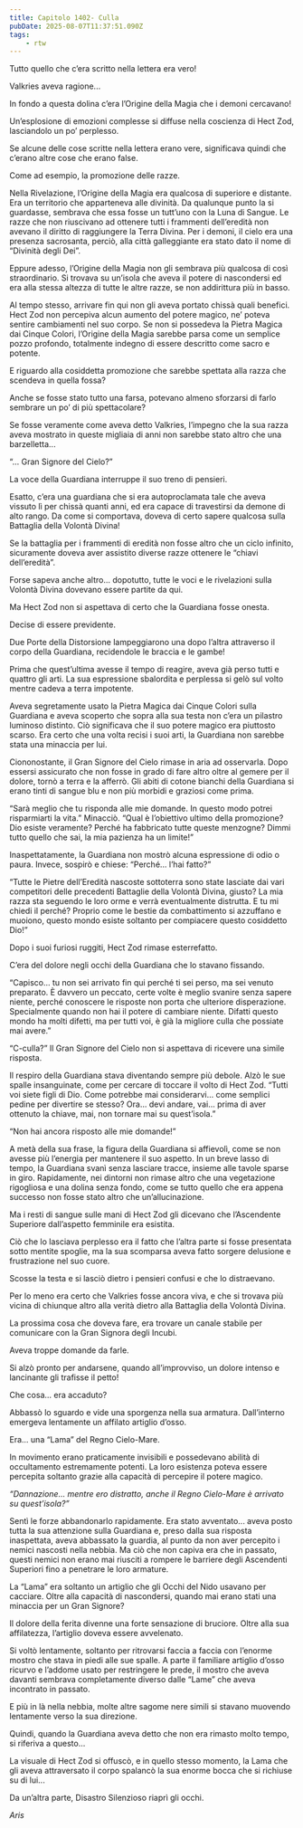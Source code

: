 ```yaml
---
title: Capitolo 1402- Culla
pubDate: 2025-08-07T11:37:51.090Z
tags:
    - rtw
---
```



Tutto quello che c’era scritto nella lettera era vero!


Valkries aveva ragione...


In fondo a questa dolina c’era l’Origine della Magia che i demoni cercavano!


Un’esplosione di emozioni complesse si diffuse nella coscienza di Hect Zod, lasciandolo un po’ perplesso.


Se alcune delle cose scritte nella lettera erano vere, significava quindi che c’erano altre cose che erano false.


Come ad esempio, la promozione delle razze.


Nella Rivelazione, l’Origine della Magia era qualcosa di superiore e distante. Era un territorio che apparteneva alle divinità. Da qualunque punto la si guardasse, sembrava che essa fosse un tutt’uno con la Luna di Sangue. Le razze che non riuscivano ad ottenere tutti i frammenti dell’eredità non avevano il diritto di raggiungere la Terra Divina. Per i demoni, il cielo era una presenza sacrosanta, perciò, alla città galleggiante era stato dato il nome di “Divinità degli Dei”.


Eppure adesso, l’Origine della Magia non gli sembrava più qualcosa di così straordinario. Si trovava su un’isola che aveva il potere di nascondersi ed era alla stessa altezza di tutte le altre razze, se non addirittura più in basso.


Al tempo stesso, arrivare fin qui non gli aveva portato chissà quali benefici. Hect Zod non percepiva alcun aumento del potere magico, ne’ poteva sentire cambiamenti nel suo corpo. Se non si possedeva la Pietra Magica dai Cinque Colori, l’Origine della Magia sarebbe parsa come un semplice pozzo profondo, totalmente indegno di essere descritto come sacro e potente.


E riguardo alla cosiddetta promozione che sarebbe spettata alla razza che scendeva in quella fossa?


Anche se fosse stato tutto una farsa, potevano almeno sforzarsi di farlo sembrare un po’ di più spettacolare?


Se fosse veramente come aveva detto Valkries, l’impegno che la sua razza aveva mostrato in queste migliaia di anni non sarebbe stato altro che una barzelletta...


“... Gran Signore del Cielo?”


La voce della Guardiana interruppe il suo treno di pensieri.


Esatto, c’era una guardiana che si era autoproclamata tale che aveva vissuto lì per chissà quanti anni, ed era capace di travestirsi da demone di alto rango. Da come si comportava, doveva di certo sapere qualcosa sulla Battaglia della Volontà Divina!


Se la battaglia per i frammenti di eredità non fosse altro che un ciclo infinito, sicuramente doveva aver assistito diverse razze ottenere le “chiavi dell’eredità”.


Forse sapeva anche altro... dopotutto, tutte le voci e le rivelazioni sulla Volontà Divina dovevano essere partite da qui.


Ma Hect Zod non si aspettava di certo che la Guardiana fosse onesta.


Decise di essere previdente.


Due Porte della Distorsione lampeggiarono una dopo l’altra attraverso il corpo della Guardiana, recidendole le braccia e le gambe!


Prima che quest’ultima avesse il tempo di reagire, aveva già perso tutti e quattro gli arti. La sua espressione sbalordita e perplessa si gelò sul volto mentre cadeva a terra impotente.


Aveva segretamente usato la Pietra Magica dai Cinque Colori sulla Guardiana e aveva scoperto che sopra alla sua testa non c’era un pilastro luminoso distinto. Ciò significava che il suo potere magico era piuttosto scarso. Era certo che una volta recisi i suoi arti, la Guardiana non sarebbe stata una minaccia per lui.


Ciononostante, il Gran Signore del Cielo rimase in aria ad osservarla. Dopo essersi assicurato che non fosse in grado di fare altro oltre al gemere per il dolore, tornò a terra e la afferrò. Gli abiti di cotone bianchi della Guardiana si erano tinti di sangue blu e non più morbidi e graziosi come prima.


“Sarà meglio che tu risponda alle mie domande. In questo modo potrei risparmiarti la vita.” Minacciò. “Qual è l’obiettivo ultimo della promozione? Dio esiste veramente? Perché ha fabbricato tutte queste menzogne? Dimmi tutto quello che sai, la mia pazienza ha un limite!”


Inaspettatamente, la Guardiana non mostrò alcuna espressione di odio o paura. Invece, sospirò e chiese: “Perché... l’hai fatto?”


“Tutte le Pietre dell’Eredità nascoste sottoterra sono state lasciate dai vari competitori delle precedenti Battaglie della Volontà Divina, giusto? La mia razza sta seguendo le loro orme e verrà eventualmente distrutta. E tu mi chiedi il perché? Proprio come le bestie da combattimento si azzuffano e muoiono, questo mondo esiste soltanto per compiacere questo cosiddetto Dio!”


Dopo i suoi furiosi ruggiti, Hect Zod rimase esterrefatto.


C’era del dolore negli occhi della Guardiana che lo stavano fissando.


“Capisco... tu non sei arrivato fin qui perché ti sei perso, ma sei venuto preparato. È davvero un peccato, certe volte è meglio svanire senza sapere niente, perché conoscere le risposte non porta che ulteriore disperazione. Specialmente quando non hai il potere di cambiare niente. Difatti questo mondo ha molti difetti, ma per tutti voi, è già la migliore culla che possiate mai avere.”


“C-culla?” Il Gran Signore del Cielo non si aspettava di ricevere una simile risposta.


Il respiro della Guardiana stava diventando sempre più debole. Alzò le sue spalle insanguinate, come per cercare di toccare il volto di Hect Zod. “Tutti voi siete figli di Dio. Come potrebbe mai considerarvi... come semplici pedine per divertire se stesso? Ora... devi andare, vai... prima di aver ottenuto la chiave, mai, non tornare mai su quest’isola.”


“Non hai ancora risposto alle mie domande!”


A metà della sua frase, la figura della Guardiana si affievolì, come se non avesse più l’energia per mantenere il suo aspetto. In un breve lasso di tempo, la Guardiana svanì senza lasciare tracce, insieme alle tavole sparse in giro. Rapidamente, nei dintorni non rimase altro che una vegetazione rigogliosa e una dolina senza fondo, come se tutto quello che era appena successo non fosse stato altro che un’allucinazione.


Ma i resti di sangue sulle mani di Hect Zod gli dicevano che l’Ascendente Superiore dall’aspetto femminile era esistita.


Ciò che lo lasciava perplesso era il fatto che l’altra parte si fosse presentata sotto mentite spoglie, ma la sua scomparsa aveva fatto sorgere delusione e frustrazione nel suo cuore.


Scosse la testa e si lasciò dietro i pensieri confusi e che lo distraevano.


Per lo meno era certo che Valkries fosse ancora viva, e che si trovava più vicina di chiunque altro alla verità dietro alla Battaglia della Volontà Divina.


La prossima cosa che doveva fare, era trovare un canale stabile per comunicare con la Gran Signora degli Incubi.


Aveva troppe domande da farle.


Si alzò pronto per andarsene, quando all’improvviso, un dolore intenso e lancinante gli trafisse il petto!


Che cosa... era accaduto?


Abbassò lo sguardo e vide una sporgenza nella sua armatura. Dall’interno emergeva lentamente un affilato artiglio d’osso.


Era... una “Lama” del Regno Cielo-Mare.


In movimento erano praticamente invisibili e possedevano abilità di occultamento estremamente potenti. La loro esistenza poteva essere percepita soltanto grazie alla capacità di percepire il potere magico.


<em>“Dannazione... mentre ero distratto, anche il Regno Cielo-Mare è arrivato su quest’isola?”</em>


Sentì le forze abbandonarlo rapidamente. Era stato avventato... aveva posto tutta la sua attenzione sulla Guardiana e, preso dalla sua risposta inaspettata, aveva abbassato la guardia, al punto da non aver percepito i nemici nascosti nella nebbia. Ma ciò che non capiva era che in passato, questi nemici non erano mai riusciti a rompere le barriere degli Ascendenti Superiori fino a penetrare le loro armature.


La “Lama” era soltanto un artiglio che gli Occhi del Nido usavano per cacciare. Oltre alla capacità di nascondersi, quando mai erano stati una minaccia per un Gran Signore?


Il dolore della ferita divenne una forte sensazione di bruciore. Oltre alla sua affilatezza, l’artiglio doveva essere avvelenato.


Si voltò lentamente, soltanto per ritrovarsi faccia a faccia con l’enorme mostro che stava in piedi alle sue spalle. A parte il familiare artiglio d’osso ricurvo e l’addome usato per restringere le prede, il mostro che aveva davanti sembrava completamente diverso dalle “Lame” che aveva incontrato in passato.


E più in là nella nebbia, molte altre sagome nere simili si stavano muovendo lentamente verso la sua direzione.


Quindi, quando la Guardiana aveva detto che non era rimasto molto tempo, si riferiva a questo...


La visuale di Hect Zod si offuscò, e in quello stesso momento, la Lama che gli aveva attraversato il corpo spalancò la sua enorme bocca che si richiuse su di lui...


Da un’altra parte, Disastro Silenzioso riaprì gli occhi.






<em>Aris</em>
                                


                                



